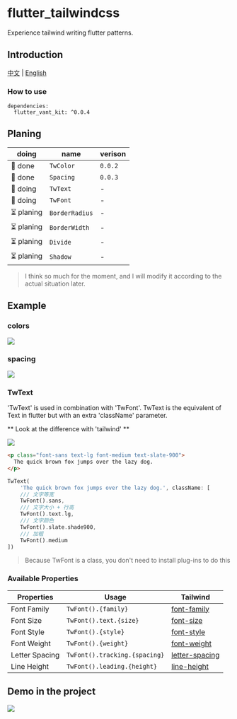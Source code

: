 # flutter_tailwindcss

Experience tailwind writing flutter patterns.

## Introduction

[中文](./README_ZH.md) | [English](./README.md)

### How to use

```
dependencies:
  flutter_vant_kit: ^0.0.4
```

## Planing

| doing      | name           | verison |
| ---------- | -------------- | ------- |
| 🚀 done    | `TwColor`      | `0.0.2` |
| 🚀 done    | `Spacing`      | `0.0.3` |
| 👷 doing   | `TwText`       | -       |
| 👷 doing   | `TwFont`       | -       |
| ⏳ planing | `BorderRadius` | -       |
| ⏳ planing | `BorderWidth`  | -       |
| ⏳ planing | `Divide`       | -       |
| ⏳ planing | `Shadow`       | -       |

> I think so much for the moment, and I will modify it according to the actual situation later.

## Example

### colors

![](https://gitee.com/meetqy/flutter_tailwindcss/raw/main/images/docs/colors.png)

### spacing

![](https://gitee.com/meetqy/flutter_tailwindcss/raw/main/images/docs/spacing.png)

### TwText

'TwText' is used in combination with 'TwFont'. TwText is the equivalent of Text in flutter but with an extra 'className' parameter.

** Look at the difference with 'tailwind' **

![](https://gitee.com/meetqy/flutter_tailwindcss/raw/main/images/docs/font.png)

```html
<p class="font-sans text-lg font-medium text-slate-900">
  The quick brown fox jumps over the lazy dog.
</p>
```

```dart
TwText(
    'The quick brown fox jumps over the lazy dog.', className: [
    /// 文字等宽
    TwFont().sans,
    /// 文字大小 + 行高
    TwFont().text.lg,
    /// 文字颜色
    TwFont().slate.shade900,
    /// 加粗
    TwFont().medium
])
```

> Because TwFont is a class, you don't need to install plug-ins to do this

### Available Properties

| Properties     | Usage                         | Tailwind                                                      |
| -------------- | ----------------------------- | ------------------------------------------------------------- |
| Font Family    | `TwFont().{family}`           | [font-family](https://tailwindcss.com/docs/font-family)       |
| Font Size      | `TwFont().text.{size}`        | [font-size](https://tailwindcss.com/docs/font-size)           |
| Font Style     | `TwFont().{style}`            | [font-style](https://tailwindcss.com/docs/font-style)         |
| Font Weight    | `TwFont().{weight}`           | [font-weight](https://tailwindcss.com/docs/font-weight)       |
| Letter Spacing | `TwFont().tracking.{spacing}` | [letter-spacing](https://tailwindcss.com/docs/letter-spacing) |
| Line Height    | `TwFont().leading.{height}`   | [line-height](https://tailwindcss.com/docs/line-height)       |

## Demo in the project

![](https://gitee.com/meetqy/flutter_tailwindcss/raw/main/images/docs/demo1.png)
